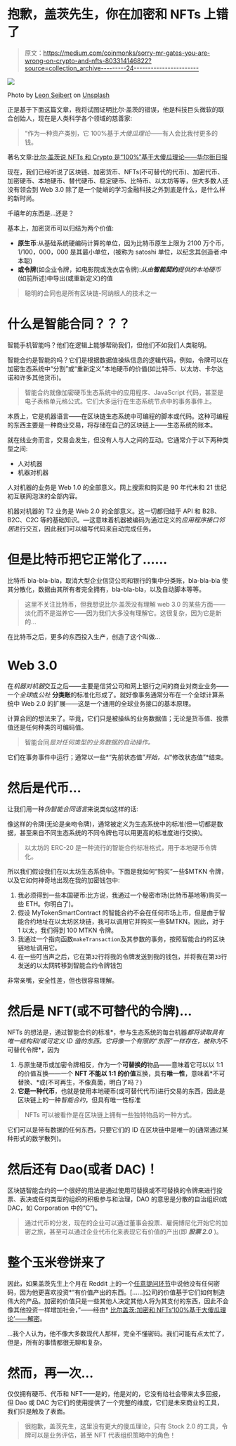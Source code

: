 # 抱歉，盖茨先生，你在加密和 NFTs 上错了

> 原文：<https://medium.com/coinmonks/sorry-mr-gates-you-are-wrong-on-crypto-and-nfts-803314146822?source=collection_archive---------24----------------------->

![](img/5c621d3ab5f6f110363b378bc0d827ac.png)

Photo by [Leon Seibert](https://unsplash.com/@yapics?utm_source=medium&utm_medium=referral) on [Unsplash](https://unsplash.com?utm_source=medium&utm_medium=referral)

正是基于下面这篇文章，我将试图证明比尔·盖茨的错误，他是科技巨头微软的联合创始人，现在是人类科学各个领域的慈善家:

> “作为一种资产类别，它 100%基于*大傻瓜理论*——有人会比我付更多的钱。

著名文章:[比尔·盖茨说 NFTs 和 Crypto 是“100%”基于大傻瓜理论——华尔街日报](https://www.wsj.com/articles/bill-gates-says-cryptocurrencies-and-nfts-are-100-based-on-greater-fool-theory-11655302143)

现在，我们已经听说了区块链、加密货币、NFTs(不可替代的代币)、加密代币、加密硬币、本地硬币、替代硬币、稳定硬币、比特币、以太坊等等，但大多数人还没有领会到 Web 3.0 除了是一个陡峭的学习金融科技之外到底是什么，是什么样的新时尚。

千禧年的东西是…还是？

基本上，加密货币可以归结为两个价值:

*   **原生币**:从基础系统硬编码计算的单位，因为比特币原生上限为 2100 万个币，1/100，000，000 是其最小单位，(被称为 satoshi 单位，以纪念其创造者:中本聪)
*   **或令牌**(如企业令牌，如电影院或洗衣店令牌):*从由**智能契约**提供的本地硬币*(如前所述)中导出(或重新定义)的值

> 聪明的合同也是所有区块链-阿纳根人的技术之一

# 什么是智能合同？？？

智能手机智能吗？他们在逻辑上能够帮助我们，但他们不如我们人类聪明。

智能合约是智能的吗？它们是根据数据值操纵信息的逻辑代码，例如，令牌可以在加密生态系统中“分割”或“重新定义”本地硬币的价值(如比特币、以太坊、卡尔达诺和许多其他货币)。

> 智能合约就像加密硬币生态系统中的应用程序、JavaScript 代码，甚至是电子表格单元格公式。它们大多运行在生态系统节点中的事务事件上。

本质上，它是机器语言——在区块链生态系统中可编程的脚本或代码。这种可编程的东西主要是一种商业交易，将存储在自己的区块链上——生态系统的账本。

就在线业务而言，交易会发生，但没有人与人之间的互动。它通常介于以下两种类型之间:

*   人对机器
*   机器对机器

人对机器的业务是 Web 1.0 的全部意义。网上搜索和购买是 90 年代末和 21 世纪初互联网泡沫的全部内容。

机器对机器的 T2 业务是 Web 2.0 的全部意义。这一切都归结于 API 和 B2B、B2C、C2C 等的基础知识。—这意味着机器被编码为通过定义的*应用程序接口邻居*进行交互，因此我们可以编写代码来自动完成任务。

# 但是比特币把它正常化了……

比特币 bla-bla-bla，取消大型企业信贷公司和银行的集中分类账，bla-bla-bla 使其分散化，数据由其所有者完全拥有，bla-bla-bla，以及自动脚本等等。

> 这里不关注比特币，但我想说比尔·盖茨没有理解 web 3.0 的某些方面——淡化而不是滋养它——因为我们大多没有理解它。这很复杂，因为它是新的…

在比特币之后，更多的东西投入生产，创造了这个叫做…

# Web 3.0

在*机器对机器*交互之后——主要是信贷公司和网上银行之间的商业对商业业务——一个*全球*或*公社* **分类账**的标准化形成了。就好像事务通常分布在一个全球计算系统中 Web 2.0 的扩展——这是一个通用的全球业务接口的基本原理。

计算合同的想法来了。毕竟，它们只是被操纵的业务数据值；无论是货币值、投票值还是任何种类的可编码值。

> 智能合同*是对任何类型的业务数据的自动操作。*

它们在事务事件中运行；通常以一些*“先前状态值”*开始，以*“修改状态值”*结束。

# 然后是代币…

让我们用一种*伪智能合同语言*来说类似这样的话:

像这样的令牌(无论是亲吻令牌)，通常被定义为生态系统中的标准(但一切都是数据，甚至来自不同生态系统的不同令牌也可以用更高的标准度进行交换)。

> 以太坊的 ERC-20 是一种流行的智能合约标准格式，用于本地硬币令牌化。

所以我们假设我们在以太坊生态系统中。下面是我如何“购买”一些$MTKN 令牌，以及它如何神奇地出现在我的加密钱包中:

1.  我必须得到一些本国硬币:比方说，我通过一个秘密市场(比特币基地等)购买一些 ETH。你明白了)。
2.  假设 MyTokenSmartContract 的智能合约不会在任何市场上市，但是由于智能合约地址在以太坊区块链，我可以调用它并购买一些$MTKN。因此，对于 1 以太，我们得到 100 MTKN 令牌。
3.  我通过一个指向函数`makeTransaction`及其参数的事务，按照智能合约的区块链地址调用它。
4.  在一些叮当声之后，它在第`32`行将我的令牌发送到我的钱包，并将我在第`33`行发送的以太网转移到智能合约令牌钱包

非常亲嘴，安全性差，但也很容易理解。

# 然后是 NFT(或不可替代的令牌)…

NFTs 的想法是，通过智能合约的标准*，参与生态系统的每台机器*都将读取具有唯一结构和/或可定义 ID 值的东西。它将像一个有限的“东西”一样存在，被称为*不可替代令牌*，因为

1.  与原生硬币或加密令牌相反，作为一个**可替换的**物品——意味着它可以以 1:1 的价值互换——一个 **NFT 不能以 1:1 的价值**互换，具有**唯一性**，意味着*不可替换、*或(不可再生，不像真菌，明白了吗？)
2.  **它是一种代币**，也就是使用本地硬币(或可替代代币)进行交易的东西，因此是区块链上的一种*智能合约*，但具有唯一性标准

> NFTs 可以被看作是在区块链上拥有一些独特物品的一种方式。

它们可以是带有数据的任何东西，只要它们的 ID 在区块链中是唯一的(通常通过某种形式的数学散列)。

# 然后还有 Dao(或者 DAC)！

区块链智能合约的一个很好的用法是通过使用可替换或不可替换的令牌来进行投票、表决或任何类型的组织的积极参与和治理，DAO 的意思是分散的自治组织(或 DAC，如 Corporation 中的“C”)。

> 通过代币的分发，现在的企业可以通过董事会投票、雇佣博尼化开始它的加密之旅，甚至可以通过企业代币化来表现它有价值的产出(即 ***股票 2.0*** )。

# 整个玉米卷饼来了

因此，如果盖茨先生上个月在 Reddit 上的一个[任意提问环节](https://www.reddit.com/r/IAmA/comments/ut7yj0/im_bill_gates_cochair_of_the_bill_and_melinda/i986zfz/?utm_source=reddit&utm_medium=web2x&context=3)中说他没有任何密码，因为他更喜欢投资*“有价值产出的东西。[……]公司的价值基于它们如何制造伟大的产品。加密的价值只是一些其他人决定其他人将为其支付的东西，因此不会像其他投资一样增加社会，”——经由* [比尔盖茨:加密和 NFTs‘100%基于大傻瓜理论’——解密](https://decrypt.co/102973/bill-gates-crypto-and-nfts-100-based-on-greater-fool-theory)。

…我个人认为，他不像大多数现代人那样，完全不懂密码。我们可能有点太忙了，但是，所有的事情都很无聊和复杂。

# 然而，再一次…

仅仅拥有硬币、代币和 NFT——是的，他是对的，它没有给社会带来太多回报，但 Dao 或 DAC 为它们的使用提供了一个完整的维度，它们是未来商业的工具，我们只是触及了表面。

> 很抱歉，盖茨先生，这里没有更大的傻瓜理论，只有 Stock 2.0 的工具，令牌可以是业务评估，甚至 NFT 代表组织策略中的角色！
